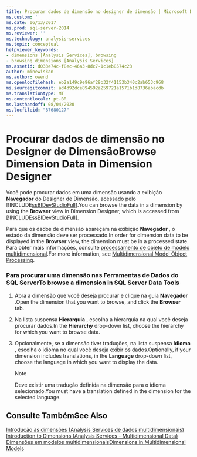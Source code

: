```yaml
---
title: Procurar dados de dimensão no designer de dimensão | Microsoft Docs
ms.custom: ''
ms.date: 06/13/2017
ms.prod: sql-server-2014
ms.reviewer: ''
ms.technology: analysis-services
ms.topic: conceptual
helpviewer_keywords:
- dimensions [Analysis Services], browsing
- browsing dimensions [Analysis Services]
ms.assetid: d033e74c-f8ec-46a3-8dc7-1c1eb8574c23
author: minewiskan
ms.author: owend
ms.openlocfilehash: eb2a149c9e96af29b32f41153b340c2ab653c968
ms.sourcegitcommit: ad4d92dce894592a259721a1571b1d8736abacdb
ms.translationtype: MT
ms.contentlocale: pt-BR
ms.lasthandoff: 08/04/2020
ms.locfileid: "87680127"
---
```

# <a name="browse-dimension-data-in-dimension-designer"></a><span data-ttu-id="a5fa6-102">Procurar dados de dimensão no Designer de Dimensão</span><span class="sxs-lookup"><span data-stu-id="a5fa6-102">Browse Dimension Data in Dimension Designer</span></span>
  <span data-ttu-id="a5fa6-103">Você pode procurar dados em uma dimensão usando a exibição **Navegador** do Designer de Dimensão, acessado pelo [!INCLUDE[ssBIDevStudioFull](../../includes/ssbidevstudiofull-md.md)].</span><span class="sxs-lookup"><span data-stu-id="a5fa6-103">You can browse the data in a dimension by using the **Browser** view in Dimension Designer, which is accessed from [!INCLUDE[ssBIDevStudioFull](../../includes/ssbidevstudiofull-md.md)].</span></span>  
  
 <span data-ttu-id="a5fa6-104">Para que os dados de dimensão apareçam na exibição **Navegador** , o estado da dimensão deve ser processado.</span><span class="sxs-lookup"><span data-stu-id="a5fa6-104">In order for dimension data to be displayed in the **Browser** view, the dimension must be in a processed state.</span></span> <span data-ttu-id="a5fa6-105">Para obter mais informações, consulte [processamento de objeto de modelo multidimensional](processing-a-multidimensional-model-analysis-services.md).</span><span class="sxs-lookup"><span data-stu-id="a5fa6-105">For more information, see [Multidimensional Model Object Processing](processing-a-multidimensional-model-analysis-services.md).</span></span>  
  
### <a name="to-browse-a-dimension-in-sql-server-data-tools"></a><span data-ttu-id="a5fa6-106">Para procurar uma dimensão nas Ferramentas de Dados do SQL Server</span><span class="sxs-lookup"><span data-stu-id="a5fa6-106">To browse a dimension in SQL Server Data Tools</span></span>  
  
1.  <span data-ttu-id="a5fa6-107">Abra a dimensão que você deseja procurar e clique na guia **Navegador** .</span><span class="sxs-lookup"><span data-stu-id="a5fa6-107">Open the dimension that you want to browse, and click the **Browser** tab.</span></span>  
  
2.  <span data-ttu-id="a5fa6-108">Na lista suspensa **Hierarquia** , escolha a hierarquia na qual você deseja procurar dados.</span><span class="sxs-lookup"><span data-stu-id="a5fa6-108">In the **Hierarchy** drop-down list, choose the hierarchy for which you want to browse data.</span></span>  
  
3.  <span data-ttu-id="a5fa6-109">Opcionalmente, se a dimensão tiver traduções, na lista suspensa **Idioma** , escolha o idioma no qual você deseja exibir os dados.</span><span class="sxs-lookup"><span data-stu-id="a5fa6-109">Optionally, if your dimension includes translations, in the **Language** drop-down list, choose the language in which you want to display the data.</span></span>  
  
    > [!NOTE]  
    >  <span data-ttu-id="a5fa6-110">Deve existir uma tradução definida na dimensão para o idioma selecionado.</span><span class="sxs-lookup"><span data-stu-id="a5fa6-110">You must have a translation defined in the dimension for the selected language.</span></span>  
  
## <a name="see-also"></a><span data-ttu-id="a5fa6-111">Consulte Também</span><span class="sxs-lookup"><span data-stu-id="a5fa6-111">See Also</span></span>  
 <span data-ttu-id="a5fa6-112">[Introdução às dimensões &#40;Analysis Services de dados multidimensionais&#41;](../multidimensional-models-olap-logical-dimension-objects/dimensions-analysis-services-multidimensional-data.md) </span><span class="sxs-lookup"><span data-stu-id="a5fa6-112">[Introduction to Dimensions &#40;Analysis Services - Multidimensional Data&#41;](../multidimensional-models-olap-logical-dimension-objects/dimensions-analysis-services-multidimensional-data.md) </span></span>  
 [<span data-ttu-id="a5fa6-113">Dimensões em modelos multidimensionais</span><span class="sxs-lookup"><span data-stu-id="a5fa6-113">Dimensions in Multidimensional Models</span></span>](dimensions-in-multidimensional-models.md)  
  
  

